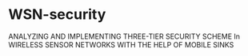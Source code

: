 # WSN-security
ANALYZING AND IMPLEMENTING THREE-TIER SECURITY SCHEME In WIRELESS SENSOR NETWORKS WITH THE HELP OF MOBILE SINKS   
